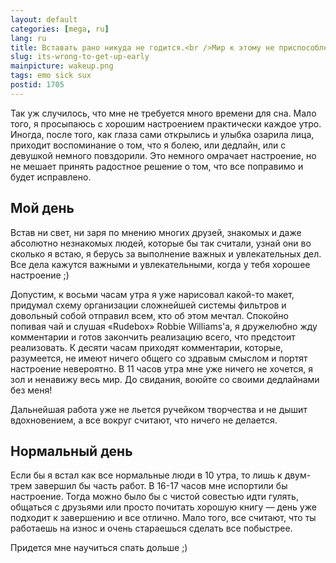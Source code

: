 ```yaml
---
layout: default
categories: [mega, ru]
lang: ru
title: Вставать рано никуда не годится.<br />Мир к этому не приспособлен
slug: its-wrong-to-get-up-early
mainpicture: wakeup.png
tags: emo sick sux 
postid: 1705
---
```



Так уж случилось, что мне не требуется много времени для сна. Мало того, я просыпаюсь с хорошим настроением практически каждое утро. Иногда, после того, как глаза сами открылись и улыбка озарила лица, приходит воспоминание о том, что я болею, или дедлайн, или с девушкой немного повздорили. Это немного омрачает настроение, но не мешает принять радостное решение о том, что все поправимо и будет исправлено.<!--more-->


## Мой день

Встав ни свет, ни заря по мнению многих друзей, знакомых и даже абсолютно незнакомых людей, которые бы так считали, узнай они во сколько я встаю, я берусь за выполнение важных и увлекательных дел. Все дела кажутся важными и увлекательными, когда у тебя хорошее настроение ;)

Допустим, к восьми часам утра я уже нарисовал какой-то макет, придумал схему организации сложнейшей системы фильтров и довольный собой отправил всем, кто об этом мечтал. Спокойно попивая чай и слушая «Rudebox» Robbie Williams'а, я дружелюбно жду комментарии и готов закончить реализацию всего, что предстоит реализовать. К десяти часам приходят комментарии, которые, разумеется, не имеют ничего общего со здравым смыслом и портят настроение невероятно. В 11 часов утра мне уже ничего не хочется, я зол и ненавижу весь мир. До свидания, воюйте со своими дедлайнами без меня!

Дальнейшая работа уже не льется ручейком творчества и не дышит вдохновением, а все вокруг считают, что ничего не делается.



## Нормальный день

Если бы я встал как все нормальные люди в 10 утра, то лишь к двум-трем завершил бы часть работ. В 16-17 часов мне испортили бы настроение. Тогда можно было бы с чистой совестью идти гулять, общаться с друзьями или просто почитать хорошую книгу — день уже подходит к завершению и все отлично. Мало того, все считают, что ты работаешь на износ и очень стараешься сделать все побыстрее.

Придется мне научиться спать дольше ;)